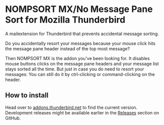 # NOMPSORT MX/No Message Pane Sort for Mozilla Thunderbird

A mailextension for Thunderbird that prevents accidental message sorting.

Do you accidentally resort your messages because your mouse click hits
the message pane header instead of the top most message?

Then NOMPSORT MX is the addon you've been looking for. It disables
mouse buttons clicks on the message pane headers and your message list
stays sorted all the time. But just in case you do need to resort your
messages: You can still do it by ctrl-clicking or command-clicking on
the header.

## How to install

Head over to [addons.thunderbird.net][nompsort-mx] to find the current
version.  Development releases might be available earlier in the
[Releases] section on GitHub.

  [nompsort-mx]: https://addons.thunderbird.net/addon/no-message-pane-sort-by-mouse/
  [releases]: https://github.com/speedball2001/nompsort-mx/releases
